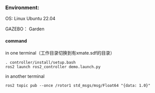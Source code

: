 ### Environment: 
OS: Linux Ubuntu 22.04

GAZEBO： Garden

#### command
in one terminal（工作目录切换到有xmate.sdf的目录）
```
. controller/install/setup.bash 
ros2 launch ros2_controller demo.launch.py
```

in another terminal
```
ros2 topic pub --once /rotor1 std_msgs/msg/Float64 "{data: 1.0}"
```
